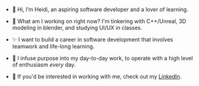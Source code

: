 - 👋 Hi, I’m Heidi, an aspiring software developer and a lover of learning.
- :wrench: What am I working on right now? I'm tinkering with C++/Unreal, 3D modeling in blender, and studying UI/UX in classes. 

- ✨ I want to build a career in software development that involves teamwork and life-long learning. 
- 💞️ I infuse purpose into my day-to-day work, to operate with a high level of enthusiasm <em>every</em> day.
- 💼 If you'd be interested in working with me, check out my [LinkedIn](https://www.linkedin.com/in/heidi-negrete/).
